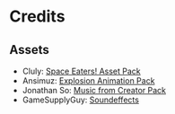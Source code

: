 # Credits

## Assets

* Cluly: [Space Eaters! Asset Pack](https://cluly.itch.io/space-eaters)
* Ansimuz: [Explosion Animation Pack](https://ansimuz.itch.io/explosion-animations-pack)
* Jonathan So: [Music from Creator Pack](https://jonathan-so.itch.io/creatorpack)
* GameSupplyGuy: [Soundeffects](https://gamesupply.itch.io/video-game-sound-pack)
